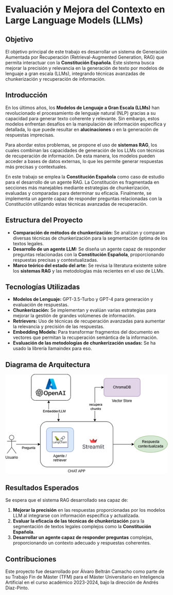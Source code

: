 # Evaluación y Mejora del Contexto en Large Language Models (LLMs)

## Objetivo

El objetivo principal de este trabajo es desarrollar un sistema de Generación Aumentada por Recuperación (Retrieval-Augmented Generation, RAG) que permita interactuar con la **Constitución Española**. Este sistema busca mejorar la precisión y relevancia en la generación de texto por modelos de lenguaje a gran escala (LLMs), integrando técnicas avanzadas de chunkerización y recuperación de información.

## Introducción

En los últimos años, los **Modelos de Lenguaje a Gran Escala (LLMs)** han revolucionado el procesamiento de lenguaje natural (NLP) gracias a su capacidad para generar texto coherente y relevante. Sin embargo, estos modelos enfrentan desafíos en la manipulación de información específica y detallada, lo que puede resultar en **alucinaciones** o en la generación de respuestas imprecisas.

Para abordar estos problemas, se propone el uso de **sistemas RAG**, los cuales combinan las capacidades de generación de los LLMs con técnicas de recuperación de información. De esta manera, los modelos pueden acceder a bases de datos externas, lo que les permite generar respuestas más precisas y contextuales.

En este trabajo se emplea la **Constitución Española** como caso de estudio para el desarrollo de un agente RAG. La Constitución es fragmentada en secciones más manejables mediante estrategias de chunkerización, evaluadas y comparadas para determinar su eficacia. Finalmente, se implementa un agente capaz de responder preguntas relacionadas con la Constitución utilizando estas técnicas avanzadas de recuperación.

## Estructura del Proyecto

- **Comparación de métodos de chunkerización:** Se analizan y comparan diversas técnicas de chunkerización para la segmentación óptima de los textos legales.
- **Desarrollo de un agente LLM:** Se diseña un agente capaz de responder preguntas relacionadas con la **Constitución Española**, proporcionando respuestas precisas y contextualizadas.
- **Marco teórico del estado del arte:** Se revisa la literatura existente sobre los **sistemas RAG** y las metodologías más recientes en el uso de LLMs.

## Tecnologías Utilizadas

- **Modelos de Lenguaje:** GPT-3.5-Turbo y GPT-4 para generación y evaluación de respuestas.
- **Chunkerización:** Se implementan y evalúan varias estrategias para mejorar la gestión de grandes volúmenes de información.
- **Retrievers:** Uso de técnicas de recuperación avanzadas para aumentar la relevancia y precisión de las respuestas.
- **Embedding Models:** Para transformar fragmentos del documento en vectores que permitan la recuperación semántica de la información.
- **Evaluación de las metodologías de chunkerización usadas:** Se ha usado la librería llamaindex para eso.

## Diagrama de Arquitectura

![Diagrama arquitectura](memoria/figuras/capitulo6/arquitectura.png)


## Resultados Esperados

Se espera que el sistema RAG desarrollado sea capaz de:

1. **Mejorar la precisión** en las respuestas proporcionadas por los modelos LLM al integrarse con información específica y actualizada.
2. **Evaluar la eficacia de las técnicas de chunkerización** para la segmentación de textos legales complejos como la **Constitución Española**.
3. **Desarrollar un agente capaz de responder preguntas** complejas, proporcionando un contexto adecuado y respuestas coherentes.

## Contribuciones
Este proyecto fue desarrollado por Álvaro Beltrán Camacho como parte de su Trabajo Fin de Máster (TFM) para el Máster Universitario en Inteligencia Artificial en el curso académico 2023-2024, bajo la dirección de Andrés Díaz-Pinto.
